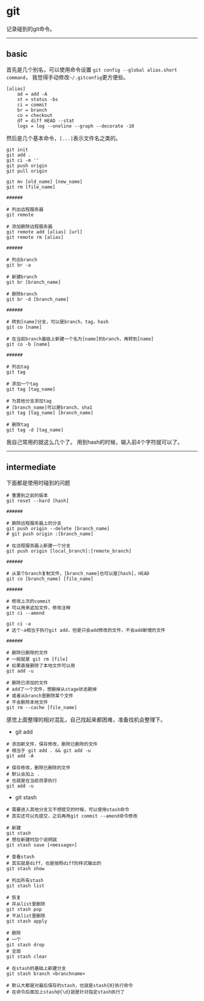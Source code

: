 <!--
Title: git 备忘
Tag: git tips
-->

git
===

记录碰到的git命令。

* * * * *

basic
-----

首先是几个别名，可以使用命令设置
`git config --global alias.short command`，
我觉得手动修改`~/.gitconfig`更方便些。

    [alias]
        ad = add -A
        st = status -bs
        ci = commit
        br = branch
        co = checkout
        df = diff HEAD --stat
        logs = log --oneline --graph --decorate -10

然后是几个基本命令，`[...]`表示文件名之类的。

~~~~ {.bash}
git init
git add .
git ci -m ''
git push origin
git pull origin

git mv [old_name] [new_name]
git rm [file_name]

######

# 列出远程服务器
git remote

# 添加删除远程服务器
git remote add [alias] [url]
git remote rm [alias]

######

# 列出branch
git br -a

# 新建branch
git br [branch_name]

# 删除branch
git br -d [branch_name]

######

# 转到[name]分支，可以是branch，tag，hash
git co [name]

# 在当前branch基础上新建一个名为[name]的branch，再转到[name]
git co -b [name]

######

# 列出tag
git tag

# 添加一个tag
git tag [tag_name]

# 为其他分支添加tag
# [branch_name]可以是branch，sha1
git tag [tag_name] [branch_name]

# 删除tag
git tag -d [tag_name]
~~~~

我自己常用的就这么几个了。 用到hash的时候，输入前4个字符就可以了。

* * * * *

intermediate
------------

下面都是使用时碰到的问题

~~~~ {.bash}
# 重置到之前的版本
git reset --hard [hash]

######

# 删除远程服务器上的分支
git push origin --delete [branch_name]
# git push origin :[branch_name]

# 在远程服务器上新建一个分支
git push origin [local_branch]:[remote_branch]

######

# 从某个branch复制文件，[branch_name]也可以是[hash]，HEAD
git co [branch_name] [file_name]

######

# 修改上次的commit
# 可以用来追加文件，修改注释
git ci --amend

git ci -a
# 这个-a相当于执行git add，但是只会add修改的文件，不会add新增的文件

######

# 删除已删除的文件
# 一般就是 git rm [file]
# 如果直接删除了本地文件可以用
git add -u

# 删除已添加的文件
# add了一个文件，想删掉从stage状态删掉
# 或者从branch里删除某个文件
# 不会删除本地文件
git rm --cache [file_name]
~~~~

感觉上面整理的相对混乱，自己找起来都困难，准备找机会整理下。

-   git add

~~~~ {.bash}
# 添加新文件，保存修改，删除已删除的文件
# 相当于 git add . && git add -u
git add -A

# 保存修改，删除已删除的文件
# 默认会加上 .
# 也就是在当前目录执行
git add -u
~~~~

-   git stash

~~~~ {.bash}
# 需要进入其他分支又不想提交的时候，可以使用stash命令
# 其实还可以先提交，之后再用git commit --amend命令修改

# 新建
git stash
# 想在新建时加个说明就
git stash save [<message>]

# 查看stash
# 其实就是diff，也是按照diff的样式输出的
git stash show

# 列出所有stash
git stash list

# 恢复
# 并从list里删除
git stash pop
# 不从list里删除
git stash apply

# 删除
# 一个
git stash drop
# 全部
git stash clear

# 在stash的基础上新建分支
git stash branch <branchname>

# 默认大都是对最后保存的stash，也就是stash{0}执行命令
# 在命令后面加上stash@{\d}就是针对指定stash执行了
~~~~
